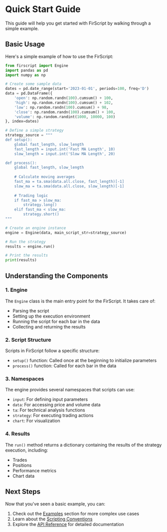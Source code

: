 # Quick Start Guide

This guide will help you get started with FirScript by walking through a simple example.

## Basic Usage

Here's a simple example of how to use the FirScript:

```python
from firscript import Engine
import pandas as pd
import numpy as np

# Create some sample data
dates = pd.date_range(start='2023-01-01', periods=100, freq='D')
data = pd.DataFrame({
    'open': np.random.randn(100).cumsum() + 100,
    'high': np.random.randn(100).cumsum() + 102,
    'low': np.random.randn(100).cumsum() + 98,
    'close': np.random.randn(100).cumsum() + 100,
    'volume': np.random.randint(1000, 10000, 100)
}, index=dates)

# Define a simple strategy
strategy_source = """
def setup():
    global fast_length, slow_length
    fast_length = input.int('Fast MA Length', 10)
    slow_length = input.int('Slow MA Length', 20)

def process():
    global fast_length, slow_length
    
    # Calculate moving averages
    fast_ma = ta.sma(data.all.close, fast_length)[-1]
    slow_ma = ta.sma(data.all.close, slow_length)[-1]
    
    # Trading logic
    if fast_ma > slow_ma:
        strategy.long()
    elif fast_ma < slow_ma:
        strategy.short()
"""

# Create an engine instance
engine = Engine(data, main_script_str=strategy_source)

# Run the strategy
results = engine.run()

# Print the results
print(results)
```

## Understanding the Components

### 1. Engine

The `Engine` class is the main entry point for the FirScript. It takes care of:

- Parsing the script
- Setting up the execution environment
- Running the script for each bar in the data
- Collecting and returning the results

### 2. Script Structure

Scripts in FirScript follow a specific structure:

- `setup()` function: Called once at the beginning to initialize parameters
- `process()` function: Called for each bar in the data

### 3. Namespaces

The engine provides several namespaces that scripts can use:

- `input`: For defining input parameters
- `data`: For accessing price and volume data
- `ta`: For technical analysis functions
- `strategy`: For executing trading actions
- `chart`: For visualization

### 4. Results

The `run()` method returns a dictionary containing the results of the strategy execution, including:

- Trades
- Positions
- Performance metrics
- Chart data

## Next Steps

Now that you've seen a basic example, you can:

1. Check out the [Examples](examples.md) section for more complex use cases
2. Learn about the [Scripting Conventions](../user_guide/scripting_conventions.md)
3. Explore the [API Reference](../api/engine.md) for detailed documentation
